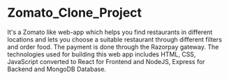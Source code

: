 # Zomato_Clone_Project
It's a Zomato like web-app which helps you find restaurants in different locations and lets you choose a suitable restaurant through different filters and order food. The payment is done through the Razorpay gateway.
The technologies used for building this web app includes HTML, CSS, JavaScript converted to React for Frontend and NodeJS, Express for Backend and MongoDB Database.
